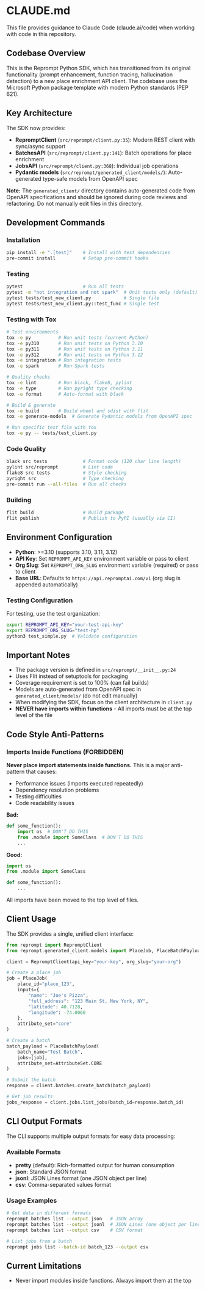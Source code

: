 # CLAUDE.md

This file provides guidance to Claude Code (claude.ai/code) when working with code in this repository.

## Codebase Overview

This is the Reprompt Python SDK, which has transitioned from its original functionality (prompt enhancement, function tracing, hallucination detection) to a new place enrichment API client. The codebase uses the Microsoft Python package template with modern Python standards (PEP 621).

## Key Architecture

The SDK now provides:
- **RepromptClient** (`src/reprompt/client.py:35`): Modern REST client with sync/async support
- **BatchesAPI** (`src/reprompt/client.py:141`): Batch operations for place enrichment
- **JobsAPI** (`src/reprompt/client.py:368`): Individual job operations
- **Pydantic models** (`src/reprompt/generated_client/models/`): Auto-generated type-safe models from OpenAPI spec

**Note:** The `generated_client/` directory contains auto-generated code from OpenAPI specifications and should be ignored during code reviews and refactoring. Do not manually edit files in this directory.


## Development Commands



### Installation
```bash
pip install -e ".[test]"    # Install with test dependencies
pre-commit install          # Setup pre-commit hooks
```

### Testing
```bash
pytest                      # Run all tests
pytest -m "not integration and not spark"  # Unit tests only (default)
pytest tests/test_new_client.py            # Single file
pytest tests/test_new_client.py::test_func # Single test
```

### Testing with Tox
```bash
# Test environments
tox -e py          # Run unit tests (current Python)
tox -e py310       # Run unit tests on Python 3.10
tox -e py311       # Run unit tests on Python 3.11
tox -e py312       # Run unit tests on Python 3.12
tox -e integration # Run integration tests
tox -e spark       # Run Spark tests

# Quality checks
tox -e lint        # Run black, flake8, pylint
tox -e type        # Run pyright type checking
tox -e format      # Auto-format with black

# Build & generate
tox -e build       # Build wheel and sdist with flit
tox -e generate-models  # Generate Pydantic models from OpenAPI spec

# Run specific test file with tox
tox -e py -- tests/test_client.py
```

### Code Quality
```bash
black src tests             # Format code (120 char line length)
pylint src/reprompt         # Lint code
flake8 src tests            # Style checking
pyright src                 # Type checking
pre-commit run --all-files  # Run all checks
```

### Building
```bash
flit build                  # Build package
flit publish                # Publish to PyPI (usually via CI)
```

## Environment Configuration

- **Python**: >=3.10 (supports 3.10, 3.11, 3.12)
- **API Key**: Set `REPROMPT_API_KEY` environment variable or pass to client
- **Org Slug**: Set `REPROMPT_ORG_SLUG` environment variable (required) or pass to client
- **Base URL**: Defaults to `https://api.repromptai.com/v1` (org slug is appended automatically)

### Testing Configuration

For testing, use the test organization:
```bash
export REPROMPT_API_KEY="your-test-api-key"
export REPROMPT_ORG_SLUG="test-hp"
python3 test_simple.py  # Validate configuration
```

## Important Notes

- The package version is defined in `src/reprompt/__init__.py:24`
- Uses Flit instead of setuptools for packaging
- Coverage requirement is set to 100% (can fail builds)
- Models are auto-generated from OpenAPI spec in `generated_client/models/` (do not edit manually)
- When modifying the SDK, focus on the client architecture in `client.py`
- **NEVER have imports within functions** - All imports must be at the top level of the file

## Code Style Anti-Patterns

### Imports Inside Functions (FORBIDDEN)
**Never place import statements inside functions.** This is a major anti-pattern that causes:
- Performance issues (imports executed repeatedly)
- Dependency resolution problems
- Testing difficulties
- Code readability issues

**Bad:**
```python
def some_function():
    import os  # DON'T DO THIS
    from .module import SomeClass  # DON'T DO THIS
    ...
```

**Good:**
```python
import os
from .module import SomeClass

def some_function():
    ...
```

All imports have been moved to the top level of files.

## Client Usage

The SDK provides a single, unified client interface:

```python
from reprompt import RepromptClient
from reprompt.generated_client.models import PlaceJob, PlaceBatchPayload, AttributeSet

client = RepromptClient(api_key="your-key", org_slug="your-org")

# Create a place job
job = PlaceJob(
    place_id="place_123",
    inputs={
        "name": "Joe's Pizza",
        "full_address": "123 Main St, New York, NY",
        "latitude": 40.7128,
        "longitude": -74.0060
    },
    attribute_set="core"
)

# Create a batch
batch_payload = PlaceBatchPayload(
    batch_name="Test Batch",
    jobs=[job],
    attribute_set=AttributeSet.CORE
)

# Submit the batch
response = client.batches.create_batch(batch_payload)

# Get job results
jobs_response = client.jobs.list_jobs(batch_id=response.batch_id)
```

## CLI Output Formats

The CLI supports multiple output formats for easy data processing:

### Available Formats
- **pretty** (default): Rich-formatted output for human consumption
- **json**: Standard JSON format
- **jsonl**: JSON Lines format (one JSON object per line)
- **csv**: Comma-separated values format

### Usage Examples
```bash
# Get data in different formats
reprompt batches list --output json   # JSON array
reprompt batches list --output jsonl  # JSON Lines (one object per line)
reprompt batches list --output csv    # CSV format

# List jobs from a batch
reprompt jobs list --batch-id batch_123 --output csv
```

## Current Limitations

- Never import modules inside functions. Always import them at the top